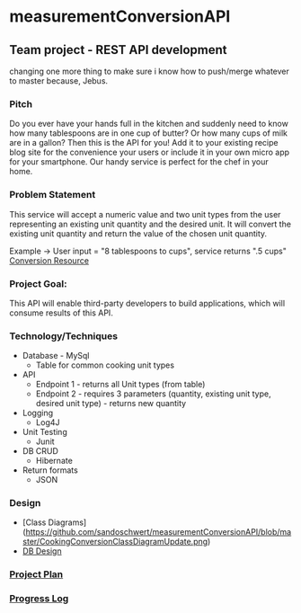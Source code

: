 # measurementConversionAPI

## Team project - REST API development

changing one more thing to make sure i know how to push/merge whatever to master because, Jebus.

### Pitch
Do you ever have your hands full in the kitchen and suddenly need to know how many tablespoons are in one cup of butter? Or how many cups of milk are in a gallon? Then this is the API for you! Add it to your existing recipe blog site for the convenience your users or include it in your own micro app for your smartphone. Our handy service is perfect for the chef in your home.

### Problem Statement
This service will accept a numeric value and two unit types from the user representing an existing unit quantity and the desired unit.  It will convert the existing unit quantity and return the value of the chosen unit quantity.

Example -> User input = "8 tablespoons to cups", service returns ".5 cups"
[Conversion Resource](http://www.tablespoon.com/posts/tablespoon-conversions-tablespoons-in-cups/bdf92edc-7542-4af5-8d55-6bd11ef77101)

### Project Goal:
This API will enable third-party developers to build applications, which will consume results of this API.

### Technology/Techniques

 * Database - MySql
    * Table for common cooking unit types
 * API
    * Endpoint 1 - returns all Unit types (from table)
    * Endpoint 2 - requires 3 parameters (quantity, existing unit type, desired unit type) - returns new quantity
 * Logging
    * Log4J
 * Unit Testing
    * Junit
 * DB CRUD
    * Hibernate
 * Return formats
    * JSON
    
### Design

 * [Class Diagrams] (https://github.com/sandoschwert/measurementConversionAPI/blob/master/CookingConversionClassDiagramUpdate.png)
 * [DB Design]()
 
### [Project Plan](https://github.com/sandoschwert/measurementConversionAPI/blob/master/ProjectPlan.md)

### [Progress Log](https://github.com/sandoschwert/measurementConversionAPI/blob/master/ProjectLog.md)

